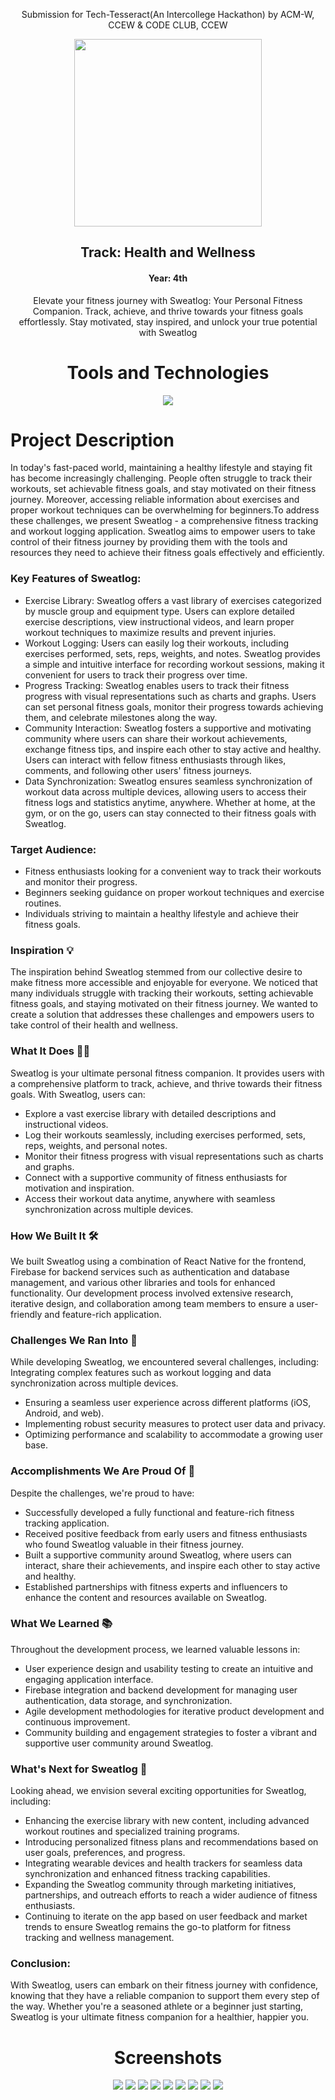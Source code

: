 <div align='center'>
  <p>Submission for Tech-Tesseract(An Intercollege Hackathon) by ACM-W, CCEW & CODE CLUB, CCEW</p>
  <img src = "https://github.com/vaishnavi-3969/Tech-Tesseract/assets/80088403/96f423aa-5b27-449f-8bb5-a35699909871" width="300px"/>  
  <h2>Track: Health and Wellness</h2>
  <h4>Year: 4th</h4>
  <p>Elevate your fitness journey with Sweatlog: Your Personal Fitness Companion. Track, achieve, and thrive towards your fitness goals effortlessly. Stay motivated, stay inspired, and unlock your true potential with Sweatlog</p>
  <h1>Tools and Technologies</h1>
    <img src="https://skillicons.dev/icons?i=react,firebase,git,github,js" />
  <div align='left'>
<h1>Project Description</h1>
<p>
  In today's fast-paced world, maintaining a healthy lifestyle and staying fit has become increasingly challenging. People often struggle to track their workouts, set achievable fitness goals, and stay motivated on their fitness journey. Moreover, accessing reliable information about exercises and proper workout techniques can be overwhelming for beginners.To address these challenges, we present Sweatlog - a comprehensive fitness tracking and workout logging application. Sweatlog aims to empower users to take control of their fitness journey by providing them with the tools and resources they need to achieve their fitness goals effectively and efficiently.
</p>
<h3>Key Features of Sweatlog:</h3>
    <ul>
      <li>
              Exercise Library: Sweatlog offers a vast library of exercises categorized by muscle group and equipment type. Users can explore detailed exercise descriptions, view instructional videos, and learn proper workout techniques to maximize results and prevent injuries.
      </li>
      <li>
          Workout Logging: Users can easily log their workouts, including exercises performed, sets, reps, weights, and notes. Sweatlog provides a simple and intuitive interface for recording workout sessions, making it convenient for users to track their progress over time.
</li>
      <li>
            Progress Tracking: Sweatlog enables users to track their fitness progress with visual representations such as charts and graphs. Users can set personal fitness goals, monitor their progress towards achieving them, and celebrate milestones along the way.
      </li>
      <li>
            Community Interaction: Sweatlog fosters a supportive and motivating community where users can share their workout achievements, exchange fitness tips, and inspire each other to stay active and healthy. Users can interact with fellow fitness enthusiasts through likes, comments, and following other users' fitness journeys.
      </li>
      <li>
            Data Synchronization: Sweatlog ensures seamless synchronization of workout data across multiple devices, allowing users to access their fitness logs and statistics anytime, anywhere. Whether at home, at the gym, or on the go, users can stay connected to their fitness goals with Sweatlog.
      </li>
    </ul>
<h3>Target Audience:</h3>
<ul>
  <li>Fitness enthusiasts looking for a convenient way to track their workouts and monitor their progress.</li>
  <li>Beginners seeking guidance on proper workout techniques and exercise routines.</li>
  <li>Individuals striving to maintain a healthy lifestyle and achieve their fitness goals.</li>
</ul>


<h3>  Inspiration 💡</h3>
The inspiration behind Sweatlog stemmed from our collective desire to make fitness more accessible and enjoyable for everyone. We noticed that many individuals struggle with tracking their workouts, setting achievable fitness goals, and staying motivated on their fitness journey. We wanted to create a solution that addresses these challenges and empowers users to take control of their health and wellness.

<h3>What It Does 🏋️‍♂️</h3>
Sweatlog is your ultimate personal fitness companion. It provides users with a comprehensive platform to track, achieve, and thrive towards their fitness goals. With Sweatlog, users can:
<ul>
<li>  Explore a vast exercise library with detailed descriptions and instructional videos.</li>
<li>  Log their workouts seamlessly, including exercises performed, sets, reps, weights, and personal notes.</li>
<li>Monitor their fitness progress with visual representations such as charts and graphs.</li>
<li>Connect with a supportive community of fitness enthusiasts for motivation and inspiration.</li>
<li>Access their workout data anytime, anywhere with seamless synchronization across multiple devices.</li>
</ul>

<h3>How We Built It 🛠️</h3>
We built Sweatlog using a combination of React Native for the frontend, Firebase for backend services such as authentication and database management, and various other libraries and tools for enhanced functionality. Our development process involved extensive research, iterative design, and collaboration among team members to ensure a user-friendly and feature-rich application.

<h3>Challenges We Ran Into 🤔</h3>
While developing Sweatlog, we encountered several challenges, including:
Integrating complex features such as workout logging and data synchronization across multiple devices.
<ul>
  <li>Ensuring a seamless user experience across different platforms (iOS, Android, and web).</li>
  <li>Implementing robust security measures to protect user data and privacy.</li>
  <li>Optimizing performance and scalability to accommodate a growing user base.</li>
</ul>

<h3>Accomplishments We Are Proud Of 🎉</h3>
Despite the challenges, we're proud to have:
<ul>
<li>Successfully developed a fully functional and feature-rich fitness tracking application.</li>
<li>Received positive feedback from early users and fitness enthusiasts who found Sweatlog valuable in their fitness journey.</li>
<li>Built a supportive community around Sweatlog, where users can interact, share their achievements, and inspire each other to stay active and healthy.</li>
<li>Established partnerships with fitness experts and influencers to enhance the content and resources available on Sweatlog.</li>
</ul>

<h3>What We Learned 📚</h3>
Throughout the development process, we learned valuable lessons in:
<ul>
<li>User experience design and usability testing to create an intuitive and engaging application interface.</li>
<li>Firebase integration and backend development for managing user authentication, data storage, and synchronization.</li>
<li>Agile development methodologies for iterative product development and continuous improvement.</li>
<li>Community building and engagement strategies to foster a vibrant and supportive user community around Sweatlog.</li>
</ul>

<h3>What's Next for Sweatlog 🔮</h3>
Looking ahead, we envision several exciting opportunities for Sweatlog, including:
<ul>
<li>Enhancing the exercise library with new content, including advanced workout routines and specialized training programs.</li>
<li>Introducing personalized fitness plans and recommendations based on user goals, preferences, and progress.</li>
<li>Integrating wearable devices and health trackers for seamless data synchronization and enhanced fitness tracking capabilities.</li>
<li>Expanding the Sweatlog community through marketing initiatives, partnerships, and outreach efforts to reach a wider audience of fitness enthusiasts.</li>
<li>Continuing to iterate on the app based on user feedback and market trends to ensure Sweatlog remains the go-to platform for fitness tracking and wellness management.</li>
</ul>

<h3>Conclusion:</h3>
<p>
  With Sweatlog, users can embark on their fitness journey with confidence, knowing that they have a reliable companion to support them every step of the way. Whether you're a seasoned athlete or a beginner just starting, Sweatlog is your ultimate fitness companion for a healthier, happier you.
</p>
  </div>
<h1>Screenshots</h1>
<img src = "https://github.com/vaishnavi-3969/Tech-Tesseract-SweatLog/assets/80088403/5bd0a3f6-c86d-4754-99ea-04c728c2d8e6"/>
<img src = "https://github.com/vaishnavi-3969/Tech-Tesseract-SweatLog/assets/80088403/31fdf00d-a1de-4135-891f-99d893f83a49"/>
<img src = "https://github.com/vaishnavi-3969/Tech-Tesseract-SweatLog/assets/80088403/6da1fec7-641d-4ef9-9529-28be1c3ebdb6"/>
<img src = "https://github.com/vaishnavi-3969/Tech-Tesseract-SweatLog/assets/80088403/9765e023-5ea2-45e0-9278-9117e8ecbcf4"/>
<img src = "https://github.com/vaishnavi-3969/Tech-Tesseract-SweatLog/assets/80088403/f1776df7-0673-4194-a6bd-29e5c611d757"/>
<img src = "https://github.com/vaishnavi-3969/Tech-Tesseract-SweatLog/assets/80088403/ff45bfd0-7a89-4d46-83e0-92b61fb9dd71"/>
<img src = "https://github.com/vaishnavi-3969/Tech-Tesseract-SweatLog/assets/80088403/9a9208f8-1774-4033-974d-4c02f0cc7371"/>
<img src = "https://github.com/vaishnavi-3969/Tech-Tesseract-SweatLog/assets/80088403/3325681c-3dcf-4b9e-b8a8-5cad4f0c1c0e"/>
<img src = "https://github.com/vaishnavi-3969/Tech-Tesseract-SweatLog/assets/80088403/28c8c2aa-9a2e-439e-bc83-c4ed77bb930f"/>



</div>
